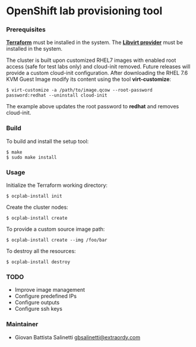 # OpenShift lab provisioning tool

### Prerequisites
[**Terraform**](https://github.com/hashicorp/terraform) must be installed in the 
system. 
The [**Libvirt provider**](https://github.com/dmacvicar/terraform-provider-libvirt)
must be installed in the system.

The cluster is built upon customized RHEL7 images with enabled root access (safe
for test labs only) and cloud-init removed. Future releases will provide a 
custom cloud-init configuration.
After downloading the RHEL 7.6 KVM Guest Image modify its content using the
tool **virt-customize**:

```
$ virt-customize -a /path/to/image.qcow --root-password password:redhat --uninstall cloud-init
```

The example above updates the root password to **redhat** and removes cloud-init.

### Build
To build and install the setup tool:
```
$ make
$ sudo make install
```

### Usage
Initialize the Terraform working directory:
```
$ ocplab-install init
```

Create the cluster nodes:
```
$ ocplab-install create
```

To provide a custom source image path:
```
$ ocplab-install create --img /foo/bar
```

To destroy all the resources:
```
$ ocplab-install destroy
```

### TODO
- Improve image management
- Configure predefined IPs
- Configure outputs
- Configure ssh keys

### Maintainer
- Giovan Battista Salinetti <gbsalinetti@extraordy.com>

